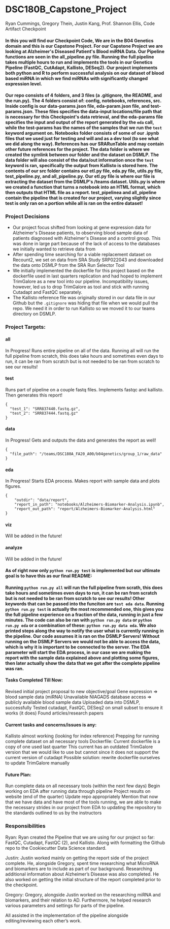 # DSC180B_Capstone_Project
Ryan Cummings,
Gregory Thein,
Justin Kang,
Prof. Shannon Ellis,
Code Artifact Checkpoint

#### In this you will find our Checkpoint Code, We are in the B04 Genetics domain and this is our Capstone Project. For our Capstone Project we are looking at Alzheimer's Diseased Patient's Blood miRNA Data. Our Pipeline functions are seen in the all_pipeline.py file. Running the full pipeline takes multiple hours to run and implements the tools in our Genetics Pipeline (FastQC, CutAdapt, Kallisto, DESeq2). Our project implements both python and R to perform successful analysis on our dataset of blood based miRNA in which we find miRNAs with significantly changed expression level.

#### Our repo consists of 4 folders, and 3 files (a .gitignore, the README, and the run.py). The 4 folders consist of: config, notebooks, references, src. Inside config is our data-params.json file, eda-param.json file, and test-params.json. These files specifies the data-input locations/file path that is necessary for this Checkpoint's data retrieval, and the eda-params file specifies the input and output of the report generated by the `eda` call, while the test-params has the names of the samples that we run the `test` keyword argument on. Notebooks folder consists of some of our .ipynb files that we used just for testing and will and as a dev tool (to see what we did along the way). References has our SRARunTable and may contain other future references for the project. The data folder is where we created the symlink between our folder and the dataset on DSMLP. The data folder will also consist of the data/out information once the `test` keyword is ran, specifically the output from Kallisto is stored here. The contents of our src folder contains our etl.py file, eda.py file, utils.py file, test_pipeline.py, and all_pipeline.py. Our etl.py file is where our file is extracting the dataset from the DSMLP's /teams dataset. Utils.py is where we created a function that turns a notebook into an HTML format, which then outputs that HTML file as a report. test_pipelinea and all_pipeline contain the pipeline that is created for our project, varying slightly since test is only ran on a portion while all is ran on the entire dataset!

### Project Decisions

- Our project focus shifted from looking at gene expression data for Alzheimer's Disease patients, to observing blood sample data of patients diagnosed with Alzheimer's Disease and a control group. This was done in large part because of the lack of access to the databases we initially wanted to retrieve data from
- After spending time searching for a viable replacement dataset on Recount2, we set on data from SRA Study SRP022043 and downloaded the data onto DSMLP from the SRA Run Selector Tool 
- We initially implemented the dockerfile for this project based on the dockerfile used in last quarters replication and had hoped to implement TrimGalore as a new tool into our pipeline. Incompatibility issues, however, led us to drop TrimGalore as tool and stick with running Cutadapt and FastQC separately.
- The Kallisto reference file was originally stored in our data file in our Github but the `.gitignore` was hiding that file when we would pull the repo. We need it in order to run Kallisto so we moved it to our teams directory on DSMLP.


### Project Targets:
#### all
In Progress! Runs entire pipeline on all of the data. Running all will run the full pipeline from scratch, this does take hours and sometimes even days to run, it can be ran from scratch but is not needed to be ran from scratch to see our results!

#### test
Runs part of pipeline on a couple fastq files. Implements fastqc and kallisto. Then generates this report!
```
{
  "test_1": "SRR837440.fastq.gz",
  "test_2": "SRR837444.fastq.gz"
}
```
#### data
In Progress! Gets and outputs the data and generates the report as well!
```
{
  "file_path": "/teams/DSC180A_FA20_A00/b04genetics/group_1/raw_data"
}
```
#### eda
In Progress! Starts EDA process. Makes report with sample data and plots figures.
```
{
    "outdir": "data/report",
    "report_in_path": "notebooks/Alzheimers-Biomarker-Analysis.ipynb",
    "report_out_path": "report/Alzheimers-Biomarker-Analysis.html"
}
```
#### viz
Will be added in the future!

#### analyze
Will be added in the future!


#### As of right now only `python run.py test` is implemented but our ultimate goal is to have this as our final README: 
#### Running `python run.py all` will run the full pipeline from scrath, this does take hours and sometimes even days to run, it can be ran from scratch but is not needed to be ran from scratch to see our results! Other keywords that can be passed into the funciton are `test eda data`. Running `python run.py test` is actually the most recommended one, this gives you the full pipeline experience on a fraction of the data, running in just a few minutes. The code can also be ran with `python run.py data` or `python run.py eda` or a combination of these: `python run.py data eda`.  We also printed steps along the way to notify the user what is currently running in the pipeline. Our code assumes it is ran on the DSMLP Servers! Without running on the DSMLP Servers we would not be able to access the data, which is why it is important to be connected to the server. The EDA parameter will start the EDA process, in our case we are making the report with the sample data explained above and plotting some figures, then later actually show the data that we got after the complete pipeline was ran. 


#### Tasks Completed Till Now:
Revised initial project proposal to new objective/goal
Gene expression => blood sample data (miRNA)
Unavailable NIAGADS database access => publicly available blood sample data
Uploaded data into DSMLP, successfully
Tested cutadapt, FastQC, DESeq2 on small subset to ensure it works (it does)
Found articles/research papers 

#### Current tasks and concerns/issues is any:
Kallisto almost working (looking for index reference)
Prepping for running complete dataset on all necessary tools
Dockerfile:
Current dockerfile is a copy of one used last quarter
This current has an outdated TrimGalore version that we would like to use but cannot since it does not support the current version of cutadapt
Possible solution: rewrite dockerfile ourselves to update TrimGalore manually

#### Future Plan:
Run complete data on all necessary tools (within the next few days)
Begin working on EDA after running data through pipeline
Project results on website (end of the quarter)
Update repo appropriately 
Mention that now that we have data and have most of the tools running, we are able to make the necessary strides in our project from EDA to updating the repository to the standards outlined to us by the instructors



### Responsibilities

Ryan: 
Ryan created the Pipeline that we are using for our project so far: FastQC, Cutadapt, FastQC (2), and Kallisto. Along with formatting the Github repo to the Cookiecutter Data Science standard. 

Justin: 
Justin worked mainly on getting the report side of the project complete. He, alongside Gregory, spent time researching what MicroRNA and biomarkers are to include as part of our background. Researching additional information about Alzheimer’s Disease was also completed. He also worked on getting the initial structure of the report completed prior to the checkpoint. 

Gregory: 
Gregory, alongside Justin worked on the researching miRNA and biomarkers, and their relation to AD. Furthermore, he helped research various parameters and settings for parts of the pipeline. 

All assisted in the implementation of the pipeline alongside editing/reviewing each other’s work. 
